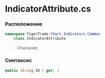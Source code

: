 
# IndicatorAttribute.cs
### Расположение
```csharp
namespace TigerTrade.Chart.Indicators.Common  
    class IndicatorAttribute
```

> Описание

### Синтаксис
```csharp
public string ID { get; }
```
